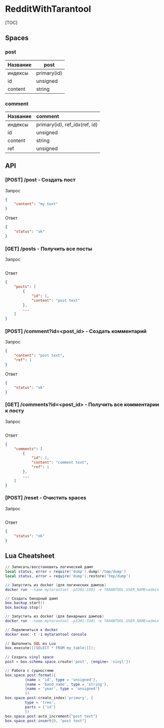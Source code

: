 # RedditWithTarantool

[TOC]



## Spaces



### post

| Название | post        |
| -------- | ----------- |
| индексы  | primary(id) |
| id       | unsigned    |
| content  | string      |



### comment

| Название | comment                       |
| -------- | :---------------------------- |
| индексы  | primary(id), ref_idx(ref, id) |
| id       | unsigned                      |
| content  | string                        |
| ref      | unsigned                      |



## API

###  [POST] /post  - Создать пост

Запрос

```json
{
    "content": "my text"
}
```

Ответ

```json
{
    "status": "ok"
}
```



### [GET] /posts - Получить все посты

Запрос

```json

```

Ответ

```json
{
    "posts": [
        {
            "id": 1,
            "content": "post text"
        },
    	...
    ]
}
```



### [POST] /comment?id=<post_id> - Создать комментарий

Запрос

```json
{
    "content": "post text",
    "ref": 1
}
```

Ответ

```json
{
    "status": "ok"
}
```



### [GET] /comments?id=<post_id> - Получить все комментарии к посту

Запрос

```json

```

Ответ

```json
{
    "comments": [
        {
            "id": 1,
            "content": "comment text",
            "ref": 1
        },
        ...
    ]
}
```



### [POST] /reset - Очистить spaces

Запрос

```json

```

Ответ

```json
{
    "status": "ok"
}
```



## Lua Cheatsheet

```lua
// Записать/восстановить логический дамп
local status, error = require('dump').dump('/tmp/dump')
local status, error = require('dump').restore('tmp/dump')

// Запустить из docker (для логических дампов)
docker run --name mytarantool -p3301:3301 -e TARANTOOL_USER_NAME=admin -e TARANTOOL_USER_PASSWORD=pass -v "$(pwd)"/dump:/tmp/dump -d tarantool/tarantool

// Создать бинарный дамп
box.backup.start()
box.backup.stop()

// Запустить из docker (для бинарныхх дампов)
docker run --name mytarantool -p3301:3301 -e TARANTOOL_USER_NAME=admin -e TARANTOOL_USER_PASSWORD=pass -v "$(pwd)"/shared:/var/lib/tarantool/ -d tarantool/tarantool

// Подключиться к doсker
docker exec -t -i mytarantool console
    
// Выполнить SQL из Lua
box.execute([[SELECT * FROM my_table;]]);
    
// Создать vinyl space
post = box.schema.space.create('post', {engine= 'vinyl'})

// Работа с сущностями
box.space.post:format({
         {name = 'id', type = 'unsigned'},
         {name = 'band_name', type = 'string'},
         {name = 'year', type = 'unsigned'}
         })
box.space.post:create_index('primary', {
         type = 'tree',
         parts = {'id'}
         })
box.space.post:auto_increment{"post text"}
box.space.post:insert{0, "post text"}
```